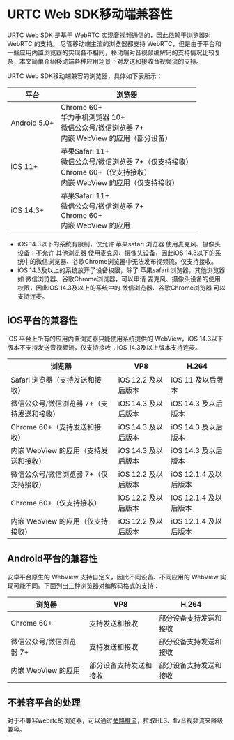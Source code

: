 # URTC Web SDK移动端兼容性

URTC Web SDK 是基于 WebRTC 实现音视频通信的，因此依赖于浏览器对 WebRTC 的支持。
尽管移动端主流的浏览器都支持 WebRTC，但是由于平台和一些应用内置浏览器的实现各不相同，移动端对音视频编解码的支持情况比较复杂，本文简单介绍移动端各种应用场景下对发送和接收音视频流的支持。     

URTC Web SDK移动端兼容的浏览器，具体如下表所示：

|平台 | 浏览器 |
|-|-|
|Android 5.0+  | Chrome 60+ <br> 华为手机浏览器 10+ <br> 微信公众号/微信浏览器 7+  <br>内嵌 WebView 的应用（部分设备） |
|iOS 11+   | 苹果Safari 11+ <br> 微信公众号/微信浏览器 7+（仅支持接收）<br> Chrome 60+（仅支持接收）  <br> 内嵌 WebView 的应用（仅支持接收）|
|iOS 14.3+   | 苹果Safari 11+ <br> 微信公众号/微信浏览器 7+  <br> Chrome 60+   <br> 内嵌 WebView 的应用 |

 - iOS 14.3以下的系统有限制，仅允许 苹果safari 浏览器 使用麦克风、摄像头设备；不允许 其他浏览器 使用麦克风、摄像头设备，因此iOS 14.3以下的系统中的微信浏览器、谷歌Chrome浏览器中无法发布视频流，仅支持接收。
 - iOS 14.3及以上的系统放开了设备权限，除了 苹果safari 浏览器，其他浏览器 如 微信浏览器、谷歌Chrome浏览器，可以申请 麦克风、摄像头设备的使用权限，因此iOS 14.3及以上的系统中的 微信浏览器、谷歌Chrome浏览器 可以支持连麦。

## iOS平台的兼容性

iOS 平台上所有的应用内置浏览器只能使用系统提供的 WebView，iOS 14.3以下版本不支持发送音视频流，仅支持接收；iOS 14.3及以上版本支持连麦。      

|浏览器|VP8|H.264|
|-|-|-|
|Safari 浏览器（支持发送和接收）|iOS 12.2 及以后版本|iOS 11 及以后版本|
|微信公众号/微信浏览器 7+（支持发送和接收）|iOS 14.3 及以后版本|iOS 14.3 及以后版本|
|Chrome 60+（支持发送和接收）|iOS 14.3 及以后版本|iOS 14.3 及以后版本|
|内嵌 WebView 的应用（支持发送和接收）	|iOS 14.3 及以后版本	|iOS 14.3 及以后版本|
|微信公众号/微信浏览器 7+（仅支持接收）|iOS 12.2 及以后版本|iOS 12.1.4 及以后版本|
|Chrome 60+（仅支持接收）|iOS 12.2 及以后版本|iOS 12.1.4 及以后版本|
|内嵌 WebView 的应用（仅支持接收）|iOS 12.2 及以后版本|iOS 12.1.4 及以后版本|


## Android平台的兼容性

安卓平台原生的 WebView 支持自定义，因此不同设备、不同应用的 WebView 实现可能不同。下面列出三种浏览器对编解码格式的支持：

|浏览器|VP8|H.264|
|-|-|-|
|Chrome 60+ |支持发送和接收	|部分设备支持发送和接收|
|微信公众号/微信浏览器 7+|支持发送和接收|部分设备支持发送和接收|
|内嵌 WebView 的应用|部分设备支持发送和接收|部分设备支持发送和接收|

## 不兼容平台的处理

对于不兼容webrtc的浏览器，可以通过[旁路推流](cdnSteaming/index)，拉取HLS、flv音视频流来降级兼容。

